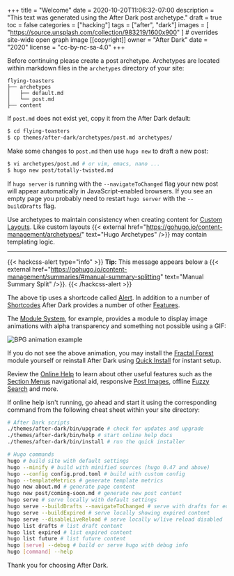 +++
title = "Welcome"
date = 2020-10-20T11:06:32-07:00
description = "This text was generated using the After Dark post archetype."
draft = true
toc = false
categories = ["hacking"]
tags = ["after", "dark"]
images = [
  "https://source.unsplash.com/collection/983219/1600x900"
] # overrides site-wide open graph image
[[copyright]]
  owner = "After Dark"
  date = "2020"
  license = "cc-by-nc-sa-4.0"
+++

Before continuing please create a post archetype. Archetypes are located within markdown files in the `archetypes` directory of your site:

```
flying-toasters
├── archetypes
│   ├── default.md
│   └── post.md
├── content
```

If `post.md` does not exist yet, copy it from the After Dark default:

```sh
$ cd flying-toasters
$ cp themes/after-dark/archetypes/post.md archetypes/
```

Make some changes to `post.md` then use `hugo new` to draft a new post:

```sh
$ vi archetypes/post.md # or vim, emacs, nano ...
$ hugo new post/totally-twisted.md
```

If `hugo server` is running with the `--navigateToChanged` flag your new post will appear automatically in JavaScript-enabled browsers. If you see an empty page you probably need to restart `hugo server` with the `--buildDrafts` flag.

Use archetypes to maintain consistency when creating content for [Custom Layouts](http://localhost:1414/feature/custom-layouts). Like custom layouts {{< external href="https://gohugo.io/content-management/archetypes/" text="Hugo Archetypes" />}} may contain templating logic.

<!--more-->

---

{{< hackcss-alert type="info" >}}
<strong>Tip:</strong> This message appears below a {{< external href="https://gohugo.io/content-management/summaries/#manual-summary-splitting" text="Manual Summary Split" />}}.
{{< /hackcss-alert >}}

The above tip uses a shortcode called [Alert](http://localhost:1414/shortcode/alert/). In addition to a number of [Shortcodes](http://localhost:1414/shortcode/) After Dark provides a number of other [Features](http://localhost:1414/feature/).

The [Module System](http://localhost:1414/feature/module-system/), for example, provides a module to display image animations with alpha transparency and something not possible using a GIF:

![BPG animation example](/bpg/cinemagraph-6.bpg)

If you do not see the above animation, you may install the [Fractal Forest](http://localhost:1414/module/fractal-forest/) module yourself or reinstall After Dark using [Quick Install](http://localhost:1414/feature/quick-install/) for instant setup.

Review the [Online Help](http://localhost:1414/) to learn about other useful features such as the [Section Menus](http://localhost:1414/feature/section-menu) navigational aid, responsive [Post Images](http://localhost:1414/feature/post-images/"), offline [Fuzzy Search](http://localhost:1414/feature/fuzzy-search/) and more.

If online help isn't running, go ahead and start it using the corresponding command from the following cheat sheet within your site directory:

```sh
# After Dark scripts
./themes/after-dark/bin/upgrade # check for updates and upgrade
./themes/after-dark/bin/help # start online help docs
./themes/after-dark/bin/install # run the quick installer

# Hugo commands
hugo # build site with default settings
hugo --minify # build with minified sources (hugo 0.47 and above)
hugo --config config.prod.toml # build with custom config
hugo --templateMetrics # generate template metrics
hugo new about.md # generate page content
hugo new post/coming-soon.md # generate new post content
hugo serve # serve locally with default settings
hugo serve --buildDrafts --navigateToChanged # serve with drafts for editing
hugo serve --buildExpired # serve locally showing expired content
hugo serve --disableLiveReload # serve locally w/live reload disabled
hugo list drafts # list draft content
hugo list expired # list expired content
hugo list future # list future content
hugo [serve] --debug # build or serve hugo with debug info
hugo [command] --help
```

Thank you for choosing After Dark.
